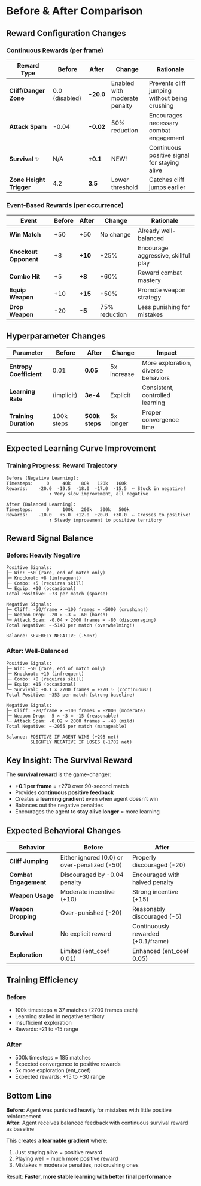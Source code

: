 # Before & After Comparison

## Reward Configuration Changes

### Continuous Rewards (per frame)

| Reward Type | Before | After | Change | Rationale |
|-------------|--------|-------|--------|-----------|
| **Cliff/Danger Zone** | 0.0 (disabled) | **-20.0** | Enabled with moderate penalty | Prevents cliff jumping without being crushing |
| **Attack Spam** | -0.04 | **-0.02** | 50% reduction | Encourages necessary combat engagement |
| **Survival** ✨ | N/A | **+0.1** | NEW! | Continuous positive signal for staying alive |
| **Zone Height Trigger** | 4.2 | **3.5** | Lower threshold | Catches cliff jumps earlier |

### Event-Based Rewards (per occurrence)

| Event | Before | After | Change | Rationale |
|-------|--------|-------|--------|-----------|
| **Win Match** | +50 | +50 | No change | Already well-balanced |
| **Knockout Opponent** | +8 | **+10** | +25% | Encourage aggressive, skillful play |
| **Combo Hit** | +5 | **+8** | +60% | Reward combat mastery |
| **Equip Weapon** | +10 | **+15** | +50% | Promote weapon strategy |
| **Drop Weapon** | -20 | **-5** | 75% reduction | Less punishing for mistakes |

## Hyperparameter Changes

| Parameter | Before | After | Change | Impact |
|-----------|--------|-------|--------|---------|
| **Entropy Coefficient** | 0.01 | **0.05** | 5x increase | More exploration, diverse behaviors |
| **Learning Rate** | (implicit) | **3e-4** | Explicit | Consistent, controlled learning |
| **Training Duration** | 100k steps | **500k steps** | 5x longer | Proper convergence time |

## Expected Learning Curve Improvement

### Training Progress: Reward Trajectory

```
Before (Negative Learning):
Timesteps:     0     40k    80k   120k   160k
Rewards:    -20.0  -19.5  -18.0  -17.0  -15.5  ← Stuck in negative!
                ↑ Very slow improvement, all negative

After (Balanced Learning):
Timesteps:     0     100k   200k   300k   500k
Rewards:    -10.0   +5.0  +12.0  +20.0  +30.0  ← Crosses to positive!
                ↑ Steady improvement to positive territory
```

## Reward Signal Balance

### Before: Heavily Negative
```
Positive Signals:
├─ Win: +50 (rare, end of match only)
├─ Knockout: +8 (infrequent)
├─ Combo: +5 (requires skill)
└─ Equip: +10 (occasional)
Total Positive: ~73 per match (sparse)

Negative Signals:
├─ Cliff: -50/frame × ~100 frames = -5000 (crushing!)
├─ Weapon Drop: -20 × ~3 = -60 (harsh)
└─ Attack Spam: -0.04 × 2000 frames = -80 (discouraging)
Total Negative: ~-5140 per match (overwhelming!)

Balance: SEVERELY NEGATIVE (-5067)
```

### After: Well-Balanced
```
Positive Signals:
├─ Win: +50 (rare, end of match only)
├─ Knockout: +10 (infrequent)
├─ Combo: +8 (requires skill)
├─ Equip: +15 (occasional)
└─ Survival: +0.1 × 2700 frames = +270 ✨ (continuous!)
Total Positive: ~353 per match (strong baseline)

Negative Signals:
├─ Cliff: -20/frame × ~100 frames = -2000 (moderate)
├─ Weapon Drop: -5 × ~3 = -15 (reasonable)
└─ Attack Spam: -0.02 × 2000 frames = -40 (mild)
Total Negative: ~-2055 per match (manageable)

Balance: POSITIVE IF AGENT WINS (+298 net)
         SLIGHTLY NEGATIVE IF LOSES (-1702 net)
```

## Key Insight: The Survival Reward

The **survival reward** is the game-changer:
- **+0.1 per frame** = +270 over 90-second match
- Provides **continuous positive feedback**
- Creates a **learning gradient** even when agent doesn't win
- Balances out the negative penalties
- Encourages the agent to **stay alive longer** = more learning

## Expected Behavioral Changes

| Behavior | Before | After |
|----------|--------|-------|
| **Cliff Jumping** | Either ignored (0.0) or over-penalized (-50) | Properly discouraged (-20) |
| **Combat Engagement** | Discouraged by -0.04 penalty | Encouraged with halved penalty |
| **Weapon Usage** | Moderate incentive (+10) | Strong incentive (+15) |
| **Weapon Dropping** | Over-punished (-20) | Reasonably discouraged (-5) |
| **Survival** | No explicit reward | Continuously rewarded (+0.1/frame) |
| **Exploration** | Limited (ent_coef 0.01) | Enhanced (ent_coef 0.05) |

## Training Efficiency

### Before
- 100k timesteps ≈ 37 matches (2700 frames each)
- Learning stalled in negative territory
- Insufficient exploration
- Rewards: -21 to -15 range

### After
- 500k timesteps ≈ 185 matches
- Expected convergence to positive rewards
- 5x more exploration (ent_coef)
- Expected rewards: +15 to +30 range

## Bottom Line

**Before**: Agent was punished heavily for mistakes with little positive reinforcement  
**After**: Agent receives balanced feedback with continuous survival reward as baseline

This creates a **learnable gradient** where:
1. Just staying alive = positive reward
2. Playing well = much more positive reward
3. Mistakes = moderate penalties, not crushing ones

Result: **Faster, more stable learning with better final performance**
